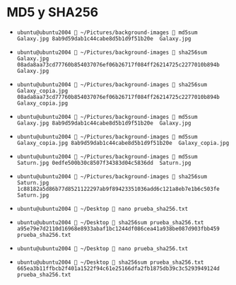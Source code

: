 # MD5 y SHA256
 
- ```ubuntu@ubuntu2004  ~/Pictures/background-images  md5sum Galaxy.jpg 8ab9d59dab1c44cabe8d5b1d9f51b20e  Galaxy.jpg```

- ```ubuntu@ubuntu2004  ~/Pictures/background-images  sha256sum Galaxy.jpg 08ada8aa73cd77760b854037076ef06b26717f084ff26214725c2277010b894b  Galaxy.jpg```

- ```ubuntu@ubuntu2004  ~/Pictures/background-images  sha256sum Galaxy_copia.jpg 08ada8aa73cd77760b854037076ef06b26717f084ff26214725c2277010b894b  Galaxy_copia.jpg```

- ```ubuntu@ubuntu2004  ~/Pictures/background-images  md5sum Galaxy.jpg 8ab9d59dab1c44cabe8d5b1d9f51b20e  Galaxy.jpg```

- ```ubuntu@ubuntu2004  ~/Pictures/background-images  md5sum Galaxy_copia.jpg 8ab9d59dab1c44cabe8d5b1d9f51b20e  Galaxy_copia.jpg```

- ```ubuntu@ubuntu2004  ~/Pictures/background-images  md5sum Saturn.jpg 0edfe500b30c8507f34383d04c5836dd  Saturn.jpg```

- ```ubuntu@ubuntu2004  ~/Pictures/background-images  sha256sum Saturn.jpg 1c88182a5d86b77d8521122297ab9f89423351036add6c121a8eb7e1b6c503fe  Saturn.jpg```

- ```ubuntu@ubuntu2004  ~/Desktop  nano prueba_sha256.txt```
 
- ```ubuntu@ubuntu2004  ~/Desktop  sha256sum prueba_sha256.txt a95e79e7d2110d16968e8933abaf1bc1244df086cea41a938be087d903fbb459  prueba_sha256.txt```

- ```ubuntu@ubuntu2004  ~/Desktop  nano prueba_sha256.txt``` 
 
- ```ubuntu@ubuntu2004  ~/Desktop  sha256sum prueba_sha256.txt 665ea3b11ffbcb2f401a1522f94c61e25166dfa2fb1875db39c3c5293949124d  prueba_sha256.txt```

